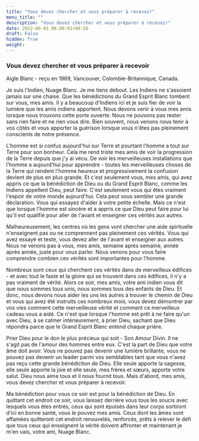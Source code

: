 ```yaml
---
title: "Vous devez chercher et vous préparer à recevoir"
menu_title: ""
description: "Vous devez chercher et vous préparer à recevoir"
date: 2022-06-01 06:00:01+00:58
draft: False
hidden: True
weight:
---
```

### Vous devez chercher et vous préparer à recevoir

Aigle Blanc - reçu en 1969, Vancouver, Colombie-Britannique, Canada.

Je suis l'Indien, Nuage Blanc. Je me tiens debout. Les Indiens ne s'assoient jamais sur une chaise. Que les bénédictions du Grand Esprit Blanc tombent sur vous, mes amis. Il y a beaucoup d'Indiens ici et je suis fier de voir la lumière que les amis indiens apportent. Nous devons venir à vous mes amis lorsque nous trouvons cette porte ouverte. Nous ne pouvons pas rester sans rien faire et ne rien vous dire. Bien souvent, nous venons nous tenir à vos côtés et vous apporter la guérison lorsque vous n'êtes pas pleinement conscients de notre présence.

L'homme est si confus aujourd'hui sur Terre et pourtant l'homme a tout sur Terre pour son bonheur. Cela me rend triste mes amis de voir la progression de la Terre depuis que j'y ai vécu. De voir les merveilleuses installations que l'homme a aujourd'hui pour apprendre - toutes les merveilleuses choses de la Terre qui rendent l'homme heureux et progressivement la confusion devient de plus en plus grande. Et c'est seulement vous, mes amis, qui avez appris ce que la bénédiction de Dieu ou du Grand Esprit Blanc, comme les Indiens appellent Dieu, peut faire. C'est seulement vous qui êtes vraiment l'espoir de votre monde aujourd'hui. Cela peut vous sembler une grande déclaration. Vous qui essayez d'aider à votre petite échelle. Mais ce n'est que lorsque l'homme est sincère et a appris ce que Dieu peut faire pour lui qu'il est qualifié pour aller de l'avant et enseigner ces vérités aux autres.

Malheureusement, les centres où les gens vont chercher une aide spirituelle n'enseignent pas ou ne comprennent pas pleinement ces vérités. Vous qui avez essayé et testé, vous devez aller de l'avant et enseigner aux autres. Nous ne venons pas à vous, mes amis, semaine après semaine, année après année, juste pour vous parler. Nous venons pour vous faire comprendre combien ces vérités sont importantes pour l'homme.

Nombreux sont ceux qui cherchent ces vérités dans de merveilleux édifices - et avec tout le faste et la gloire qui se trouvent dans ces édifices, il n'y a pas vraiment de vérité. Alors ce soir, mes amis, votre ami indien vous dit que nous sommes tous unis, nous sommes tous des enfants de Dieu. Et donc, nous devons nous aider les uns les autres à trouver le chemin de Dieu et vous qui avez été instruits ces nombreux mois, vous devez démontrer par vos vies comment cette merveilleuse vérité et comment ce merveilleux cadeau vous a aidé. Ce n'est que lorsque l'homme est prêt à ne faire qu'un avec Dieu, à se calmer intérieurement, à prier Dieu, sachant que Dieu répondra parce que le Grand Esprit Blanc entend chaque prière.

Prier Dieu pour le don le plus précieux qui soit - Son Amour Divin. Il ne s'agit pas de l'amour des hommes entre eux. C'est la part de Dieu que votre âme doit avoir. Vous ne pouvez pas devenir une lumière brillante, vous ne pouvez pas devenir un leader parmi vos semblables tant que vous n'avez pas reçu cette grande bénédiction de Dieu. Elle seule apporte la sagesse, elle seule apporte la joie et elle seule, mes frères et sœurs, apporte votre salut. Dieu nous aime tous et il nous fournit tous. Mais d'abord, mes amis, vous devez chercher et vous préparer à recevoir.

Ma bénédiction pour vous ce soir est pour la bénédiction de Dieu. En quittant cet endroit ce soir, vous laissez derrière vous tous les soucis avec lesquels vous êtes entrés, ceux qui sont épuisés dans leur corps sortiront d'ici en bonne santé, vous le pouvez mes amis. Ceux dont les âmes sont affamées quitteront cet endroit renouvelés, renforcés, prêts à relever le défi que tous ceux qui enseignent la vérité doivent affronter et maintenant je m'en vais, votre ami, Nuage Blanc.
